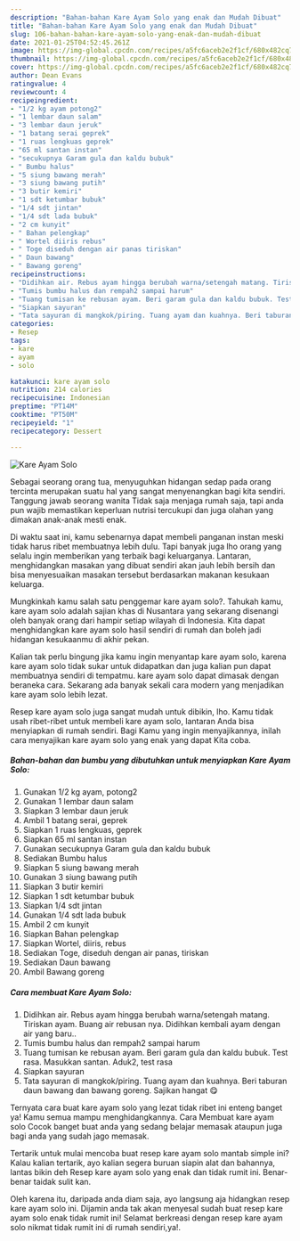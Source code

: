 ```yaml
---
description: "Bahan-bahan Kare Ayam Solo yang enak dan Mudah Dibuat"
title: "Bahan-bahan Kare Ayam Solo yang enak dan Mudah Dibuat"
slug: 106-bahan-bahan-kare-ayam-solo-yang-enak-dan-mudah-dibuat
date: 2021-01-25T04:52:45.261Z
image: https://img-global.cpcdn.com/recipes/a5fc6aceb2e2f1cf/680x482cq70/kare-ayam-solo-foto-resep-utama.jpg
thumbnail: https://img-global.cpcdn.com/recipes/a5fc6aceb2e2f1cf/680x482cq70/kare-ayam-solo-foto-resep-utama.jpg
cover: https://img-global.cpcdn.com/recipes/a5fc6aceb2e2f1cf/680x482cq70/kare-ayam-solo-foto-resep-utama.jpg
author: Dean Evans
ratingvalue: 4
reviewcount: 4
recipeingredient:
- "1/2 kg ayam potong2"
- "1 lembar daun salam"
- "3 lembar daun jeruk"
- "1 batang serai geprek"
- "1 ruas lengkuas geprek"
- "65 ml santan instan"
- "secukupnya Garam gula dan kaldu bubuk"
- " Bumbu halus"
- "5 siung bawang merah"
- "3 siung bawang putih"
- "3 butir kemiri"
- "1 sdt ketumbar bubuk"
- "1/4 sdt jintan"
- "1/4 sdt lada bubuk"
- "2 cm kunyit"
- " Bahan pelengkap"
- " Wortel diiris rebus"
- " Toge diseduh dengan air panas tiriskan"
- " Daun bawang"
- " Bawang goreng"
recipeinstructions:
- "Didihkan air. Rebus ayam hingga berubah warna/setengah matang. Tiriskan ayam. Buang air rebusan nya. Didihkan kembali ayam dengan air yang baru.."
- "Tumis bumbu halus dan rempah2 sampai harum"
- "Tuang tumisan ke rebusan ayam. Beri garam gula dan kaldu bubuk. Test rasa. Masukkan santan. Aduk2, test rasa"
- "Siapkan sayuran"
- "Tata sayuran di mangkok/piring. Tuang ayam dan kuahnya. Beri taburan daun bawang dan bawang goreng. Sajikan hangat 😋"
categories:
- Resep
tags:
- kare
- ayam
- solo

katakunci: kare ayam solo 
nutrition: 214 calories
recipecuisine: Indonesian
preptime: "PT14M"
cooktime: "PT50M"
recipeyield: "1"
recipecategory: Dessert

---
```



![Kare Ayam Solo](https://img-global.cpcdn.com/recipes/a5fc6aceb2e2f1cf/680x482cq70/kare-ayam-solo-foto-resep-utama.jpg)

Sebagai seorang orang tua, menyuguhkan hidangan sedap pada orang tercinta merupakan suatu hal yang sangat menyenangkan bagi kita sendiri. Tanggung jawab seorang  wanita Tidak saja menjaga rumah saja, tapi anda pun wajib memastikan keperluan nutrisi tercukupi dan juga olahan yang dimakan anak-anak mesti enak.

Di waktu  saat ini, kamu sebenarnya dapat membeli panganan instan meski tidak harus ribet membuatnya lebih dulu. Tapi banyak juga lho orang yang selalu ingin memberikan yang terbaik bagi keluarganya. Lantaran, menghidangkan masakan yang dibuat sendiri akan jauh lebih bersih dan bisa menyesuaikan masakan tersebut berdasarkan makanan kesukaan keluarga. 



Mungkinkah kamu salah satu penggemar kare ayam solo?. Tahukah kamu, kare ayam solo adalah sajian khas di Nusantara yang sekarang disenangi oleh banyak orang dari hampir setiap wilayah di Indonesia. Kita dapat menghidangkan kare ayam solo hasil sendiri di rumah dan boleh jadi hidangan kesukaanmu di akhir pekan.

Kalian tak perlu bingung jika kamu ingin menyantap kare ayam solo, karena kare ayam solo tidak sukar untuk didapatkan dan juga kalian pun dapat membuatnya sendiri di tempatmu. kare ayam solo dapat dimasak dengan beraneka cara. Sekarang ada banyak sekali cara modern yang menjadikan kare ayam solo lebih lezat.

Resep kare ayam solo juga sangat mudah untuk dibikin, lho. Kamu tidak usah ribet-ribet untuk membeli kare ayam solo, lantaran Anda bisa menyiapkan di rumah sendiri. Bagi Kamu yang ingin menyajikannya, inilah cara menyajikan kare ayam solo yang enak yang dapat Kita coba.

<!--inarticleads1-->

##### Bahan-bahan dan bumbu yang dibutuhkan untuk menyiapkan Kare Ayam Solo:

1. Gunakan 1/2 kg ayam, potong2
1. Gunakan 1 lembar daun salam
1. Siapkan 3 lembar daun jeruk
1. Ambil 1 batang serai, geprek
1. Siapkan 1 ruas lengkuas, geprek
1. Siapkan 65 ml santan instan
1. Gunakan secukupnya Garam gula dan kaldu bubuk
1. Sediakan  Bumbu halus
1. Siapkan 5 siung bawang merah
1. Gunakan 3 siung bawang putih
1. Siapkan 3 butir kemiri
1. Siapkan 1 sdt ketumbar bubuk
1. Siapkan 1/4 sdt jintan
1. Gunakan 1/4 sdt lada bubuk
1. Ambil 2 cm kunyit
1. Siapkan  Bahan pelengkap
1. Siapkan  Wortel, diiris, rebus
1. Sediakan  Toge, diseduh dengan air panas, tiriskan
1. Sediakan  Daun bawang
1. Ambil  Bawang goreng




<!--inarticleads2-->

##### Cara membuat Kare Ayam Solo:

1. Didihkan air. Rebus ayam hingga berubah warna/setengah matang. Tiriskan ayam. Buang air rebusan nya. Didihkan kembali ayam dengan air yang baru..
1. Tumis bumbu halus dan rempah2 sampai harum
1. Tuang tumisan ke rebusan ayam. Beri garam gula dan kaldu bubuk. Test rasa. Masukkan santan. Aduk2, test rasa
1. Siapkan sayuran
1. Tata sayuran di mangkok/piring. Tuang ayam dan kuahnya. Beri taburan daun bawang dan bawang goreng. Sajikan hangat 😋




Ternyata cara buat kare ayam solo yang lezat tidak ribet ini enteng banget ya! Kamu semua mampu menghidangkannya. Cara Membuat kare ayam solo Cocok banget buat anda yang sedang belajar memasak ataupun juga bagi anda yang sudah jago memasak.

Tertarik untuk mulai mencoba buat resep kare ayam solo mantab simple ini? Kalau kalian tertarik, ayo kalian segera buruan siapin alat dan bahannya, lantas bikin deh Resep kare ayam solo yang enak dan tidak rumit ini. Benar-benar taidak sulit kan. 

Oleh karena itu, daripada anda diam saja, ayo langsung aja hidangkan resep kare ayam solo ini. Dijamin anda tak akan menyesal sudah buat resep kare ayam solo enak tidak rumit ini! Selamat berkreasi dengan resep kare ayam solo nikmat tidak rumit ini di rumah sendiri,ya!.

